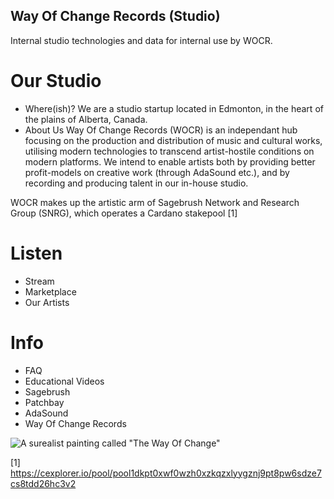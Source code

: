 ## Way Of Change Records (Studio)
Internal studio technologies and data for internal use by WOCR.

# Our Studio
  - Where(ish)?
We are a studio startup located in Edmonton, in the heart of the plains of Alberta, Canada.
  - About Us
Way Of Change Records (WOCR) is an independant hub focusing on the production and distribution of music and cultural works, utilising modern technologies to transcend artist-hostile conditions on modern platforms. We intend to enable artists both by providing better profit-models on creative work (through AdaSound etc.), and by recording and producing talent in our in-house studio.

WOCR makes up the artistic arm of Sagebrush Network and Research Group (SNRG), which operates a Cardano stakepool [1]
  
# Listen
  - Stream
  - Marketplace
  - Our Artists
  
# Info
  - FAQ
  - Educational Videos
  - Sagebrush
  - Patchbay
  - AdaSound
  - Way Of Change Records

![A surealist painting called "The Way Of Change"](https://github.com/wayofchange/studio/blob/main/images/surrealist%20way%20of%20change2.png)

[1] https://cexplorer.io/pool/pool1dkpt0xwf0wzh0xzkqzxlyygznj9pt8pw6sdze7cs8tdd26hc3v2
